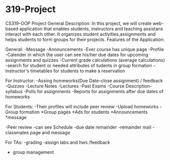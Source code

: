 # 319-Project
CS319-OOP Project
General Description: In this project, we will create web-based application that enables students, instructors and teaching assistans interact with each other. It organizes student activities,assignments and helps students to form groups for their projects.
Features of the Application:

General:
-Message
-Announcements 
-Ever course has unique page
-Profile 
-Calender in which the user can see his/her due dates for upcoming assignments and quizzes
-Current grade calculations (average calculations)
-search for student or needed attributes of tudents in group formation
-Instructor's timetables for students to make a reservation

For Instructor:
-Assing homeworks(Due Date-close assignment) / feedback
-Quizzes
-Lecture Notes
-Lectures
-Past Exams
-Course Description-syllabus
-Polls for assignments
-Reports for assignments after due dates of homeworks 

For Students:
-Their profiles will include peer review
-Upload homeworks 
-Group formation
*Group pages 
*Ads for students
*Announcements
*message 

-Peer review
-can see Schedule
-due date remainder
-remainder mail
-classmates page and message 

For TAs:
-grading 
-assign labs and hws /feedback
- group management

